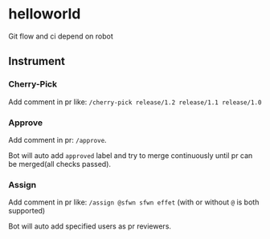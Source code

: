 # helloworld

Git flow and ci depend on robot

## Instrument

### Cherry-Pick

Add comment in pr like: `/cherry-pick release/1.2 release/1.1 release/1.0`

### Approve

Add comment in pr: `/approve`.

Bot will auto add `approved` label and try to merge continuously until pr can be merged(all checks passed).

### Assign

Add comment in pr like: `/assign @sfwn sfwn effet` (with or without `@` is both supported)

Bot will auto add specified users as pr reviewers.
